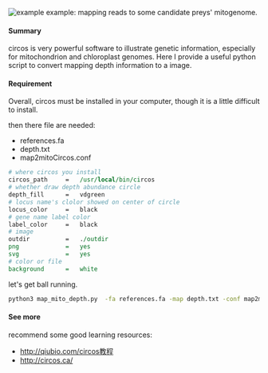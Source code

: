 ![example](http://ogj9k5cjf.bkt.clouddn.com/circos.png)
example: mapping reads to some candidate preys' mitogenome.

#### Summary
circos is very powerful software to illustrate genetic information, especially for mitochondrion and chloroplast genomes. Here I provide a useful python script to convert mapping depth information to a image.

#### Requirement

Overall, circos must be installed in your computer, though it is a little difficult to install.

then there file are needed:

- references.fa
- depth.txt
- map2mitoCircos.conf

```perl
# where circos you install
circos_path		=	/usr/local/bin/circos
# whether draw depth abundance circle
depth_fill		= 	vdgreen
# locus name's clolor showed on center of circle
locus_color		=	black
# gene name label color
label_color		=	black
# image
outdir			=	./outdir
png				=	yes
svg				=	yes
# color or file
background		=	white
```
let's get ball running.
```bash
python3 map_mito_depth.py  -fa references.fa -map depth.txt -conf map2mitoCircos.conf
```

#### See more
recommend some good learning resources:

- http://qiubio.com/circos教程
- http://circos.ca/
